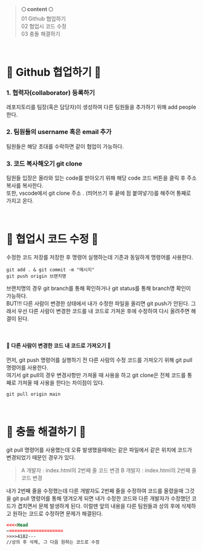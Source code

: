 >**🌕 content 🌕** <br/>
01 Github 협업하기 <br/>
02 협업시 코드 수정 <br/>
03 충돌 해결하기 <br/>

<br/>

# 🎃 Github 협업하기 🎃
### 1. 협력자(collaborator) 등록하기
레포지토리를 팀장(혹은 담당자)이 생성하여 다른 팀원들을 추가하기 위해 add people 한다. <br/>

### 2. 팀원들의 username 혹은 email 추가
팀원들은 해당 초대를 수락하면 같이 협업이 가능하다. <br/>

### 3. 코드 복사해오기 git clone
팀원들 입장은 올라와 있는 code를 받아오기 위해 해당 code 코드 버튼을 클릭 후 주소 복사를 복사한다. <br/>
또한, vscode에서 git clone 주소 .  (띄어쓰기 후 끝에 점 붙여넣기)를 해주어 통째로 가지고 온다. <br/>

<br/>

# 🎃 협업시 코드 수정 🎃
수정한 코드 저장를 저장한 후 명령어 실행하는데 기존과 동일하게 명령어를 사용한다. <br/>
```
git add . & git commit -m "메시지"
git push origin 브랜치명
```
브랜치명의 경우 git branch를 통해 확인하거나 git status를 통해 branch명 확인이 가능하다. <br/>
BUT!!! 다른 사람이 변경한 상태에서 내가 수정한 파일을 올리면 git push가 안된다. 그래서 우선 다른 사람이 변경한 코드를 내 코드로 가져온 후에 수정하여 다시 올려주면 해결이 된다. <br/>

<br/>

#### 🤚 다른 사람이 변경한 코드 내 코드로 가져오기 🤚
먼저, git push 명령어를 실행하기 전 다른 사람의 수정 코드를 가져오기 위해 git pull 명령어를 사용한다. <br/>
여기서 git pull의 경우 변경사항만 가져올 때 사용을 하고 git clone은 전체 코드를 통째로 가져올 때 사용을 한다는 차이점이 있다. <br/>
```
git pull origin main
```

<br/>

# 🎃 충돌 해결하기 🎃
git pull 명령어를 사용했는데 오류 발생했을때에는 같은 파일에서 같은 위치에 코드가 변경되었기 때문인 경우가 있다. <br/>

>A 개발자 : index.html의 2번째 줄 코드 변경
B 개발자 : index.html의 2번쨰 줄 코드 변경
 
내가 2번째 줄을 수정했는데 다른 개발자도 2번째 줄을 수정하여 코드를 올렸을때 그것을 git pull 명령어를 통해 댕겨오게 되면 내가 수정한 코드와 다른 개발자가 수정했던 코드가 겹치면서 문제 발생하게 된다. 이럴땐 앞의 내용을 다른 팀원들과 상의 후에 삭제하고 원하는 코드로 수정하면 문제가 해결된다. <br/>
```html
<<<<Head
=====================
>>>>4182---
//상의 후 삭제, 그 다음 원하는 코드로 수정
```
